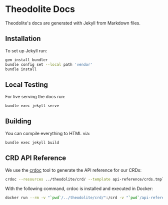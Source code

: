 # Theodolite Docs

Theodolite's docs are generated with Jekyll from Markdown files.

## Installation

To set up Jekyll run:

```sh
gem install bundler
bundle config set --local path 'vendor'
bundle install
```

## Local Testing

For live serving the docs run:

```sh
bundle exec jekyll serve
```

## Building

You can compile everything to HTML via:

```sh
bundle exec jekyll build
```

## CRD API Reference

We use the [crdoc](https://github.com/fybrik/crdoc) tool to generate the API reference for our CRDs:

```sh
crdoc --resources ../theodolite/crd/ --template api-reference/crds.tmpl  --output api-reference/crds.md
```

With the following command, crdoc is installed and executed in Docker:

```sh
docker run --rm -v "`pwd`/../theodolite/crd/":/crd -v "`pwd`/api-reference":/api-reference golang sh -c "go install fybrik.io/crdoc@latest && crdoc --resources /crd/ --template /api-reference/crds.tmpl --output /api-reference/crds.md"
```
